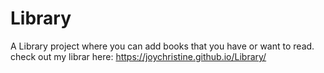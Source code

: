 # Library
A Library project where you can add books that you have  or want to read.  
check out my librar here: https://joychristine.github.io/Library/

